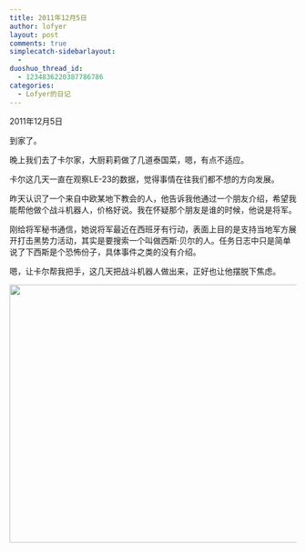 ```yaml
---
title: 2011年12月5日
author: lofyer
layout: post
comments: true
simplecatch-sidebarlayout:
  - 
duoshuo_thread_id:
  - 1234836220387786786
categories:
  - Lofyer的日记
---
```

2011年12月5日

到家了。

晚上我们去了卡尔家，大厨莉莉做了几道泰国菜，嗯，有点不适应。

卡尔这几天一直在观察LE-23的数据，觉得事情在往我们都不想的方向发展。

昨天认识了一个来自中欧某地下教会的人，他告诉我他通过一个朋友介绍，希望我能帮他做个战斗机器人，价格好说。我在怀疑那个朋友是谁的时候，他说是将军。

刚给将军秘书通信，她说将军最近在西班牙有行动，表面上目的是支持当地军方展开打击黑势力活动，其实是要搜索一个叫做西斯·贝尔的人。任务日志中只是简单说了下西斯是个恐怖份子，具体事件之类的没有介绍。

嗯，让卡尔帮我把手，这几天把战斗机器人做出来，正好也让他摆脱下焦虑。

[<img class="alignnone size-full wp-image-622" title="619" src="http://lofyer.org/wp-content/uploads/2011/12/619.jpg" alt="" width="634" height="454" />][1]

 [1]: http://lofyer.org/wp-content/uploads/2011/12/619.jpg